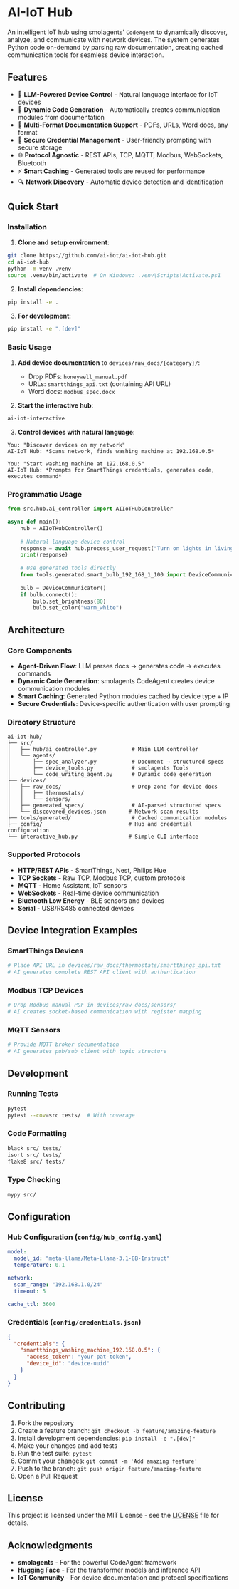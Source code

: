 # AI-IoT Hub

An intelligent IoT hub using smolagents' `CodeAgent` to dynamically discover, analyze, and communicate with network devices. The system generates Python code on-demand by parsing raw documentation, creating cached communication tools for seamless device interaction.

## Features

- 🧠 **LLM-Powered Device Control** - Natural language interface for IoT devices
- 🔧 **Dynamic Code Generation** - Automatically creates communication modules from documentation
- 📄 **Multi-Format Documentation Support** - PDFs, URLs, Word docs, any format
- 🔑 **Secure Credential Management** - User-friendly prompting with secure storage
- 🌐 **Protocol Agnostic** - REST APIs, TCP, MQTT, Modbus, WebSockets, Bluetooth
- ⚡ **Smart Caching** - Generated tools are reused for performance
- 🔍 **Network Discovery** - Automatic device detection and identification

## Quick Start

### Installation

1. **Clone and setup environment**:
```bash
git clone https://github.com/ai-iot/ai-iot-hub.git
cd ai-iot-hub
python -m venv .venv
source .venv/bin/activate  # On Windows: .venv\Scripts\Activate.ps1
```

2. **Install dependencies**:
```bash
pip install -e .
```

3. **For development**:
```bash
pip install -e ".[dev]"
```

### Basic Usage

1. **Add device documentation** to `devices/raw_docs/{category}/`:
   - Drop PDFs: `honeywell_manual.pdf`
   - URLs: `smartthings_api.txt` (containing API URL)
   - Word docs: `modbus_spec.docx`

2. **Start the interactive hub**:
```bash
ai-iot-interactive
```

3. **Control devices with natural language**:
```
You: "Discover devices on my network"
AI-IoT Hub: *Scans network, finds washing machine at 192.168.0.5*

You: "Start washing machine at 192.168.0.5"
AI-IoT Hub: *Prompts for SmartThings credentials, generates code, executes command*
```

### Programmatic Usage

```python
from src.hub.ai_controller import AIIoTHubController

async def main():
    hub = AIIoTHubController()
    
    # Natural language device control
    response = await hub.process_user_request("Turn on lights in living room")
    print(response)
    
    # Use generated tools directly
    from tools.generated.smart_bulb_192_168_1_100 import DeviceCommunicator
    
    bulb = DeviceCommunicator()
    if bulb.connect():
        bulb.set_brightness(80)
        bulb.set_color("warm_white")
```

## Architecture

### Core Components

- **Agent-Driven Flow**: LLM parses docs → generates code → executes commands
- **Dynamic Code Generation**: smolagents CodeAgent creates device communication modules
- **Smart Caching**: Generated Python modules cached by device type + IP
- **Secure Credentials**: Device-specific authentication with user prompting

### Directory Structure

```
ai-iot-hub/
├── src/
│   ├── hub/ai_controller.py           # Main LLM controller
│   └── agents/
│       ├── spec_analyzer.py           # Document → structured specs
│       ├── device_tools.py            # smolagents Tools
│       └── code_writing_agent.py      # Dynamic code generation
├── devices/
│   ├── raw_docs/                      # Drop zone for device docs
│   │   ├── thermostats/
│   │   └── sensors/
│   ├── generated_specs/               # AI-parsed structured specs
│   └── discovered_devices.json       # Network scan results
├── tools/generated/                   # Cached communication modules
├── config/                           # Hub and credential configuration
└── interactive_hub.py                # Simple CLI interface
```

### Supported Protocols

- **HTTP/REST APIs** - SmartThings, Nest, Philips Hue
- **TCP Sockets** - Raw TCP, Modbus TCP, custom protocols
- **MQTT** - Home Assistant, IoT sensors
- **WebSockets** - Real-time device communication
- **Bluetooth Low Energy** - BLE sensors and devices
- **Serial** - USB/RS485 connected devices

## Device Integration Examples

### SmartThings Devices
```python
# Place API URL in devices/raw_docs/thermostats/smartthings_api.txt
# AI generates complete REST API client with authentication
```

### Modbus TCP Devices
```python
# Drop Modbus manual PDF in devices/raw_docs/sensors/
# AI creates socket-based communication with register mapping
```

### MQTT Sensors
```python
# Provide MQTT broker documentation
# AI generates pub/sub client with topic structure
```

## Development

### Running Tests
```bash
pytest
pytest --cov=src tests/  # With coverage
```

### Code Formatting
```bash
black src/ tests/
isort src/ tests/
flake8 src/ tests/
```

### Type Checking
```bash
mypy src/
```

## Configuration

### Hub Configuration (`config/hub_config.yaml`)
```yaml
model:
  model_id: "meta-llama/Meta-Llama-3.1-8B-Instruct"
  temperature: 0.1

network:
  scan_range: "192.168.1.0/24"
  timeout: 5

cache_ttl: 3600
```

### Credentials (`config/credentials.json`)
```json
{
  "credentials": {
    "smartthings_washing_machine_192.168.0.5": {
      "access_token": "your-pat-token",
      "device_id": "device-uuid"
    }
  }
}
```

## Contributing

1. Fork the repository
2. Create a feature branch: `git checkout -b feature/amazing-feature`
3. Install development dependencies: `pip install -e ".[dev]"`
4. Make your changes and add tests
5. Run the test suite: `pytest`
6. Commit your changes: `git commit -m 'Add amazing feature'`
7. Push to the branch: `git push origin feature/amazing-feature`
8. Open a Pull Request

## License

This project is licensed under the MIT License - see the [LICENSE](LICENSE) file for details.

## Acknowledgments

- **smolagents** - For the powerful CodeAgent framework
- **Hugging Face** - For the transformer models and inference API
- **IoT Community** - For device documentation and protocol specifications